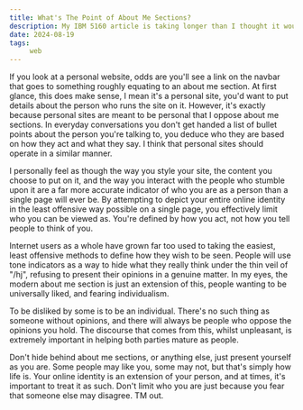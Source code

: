 ```yaml
---
title: What's The Point of About Me Sections?
description: My IBM 5160 article is taking longer than I thought it would, and I've been on a roll with random website articles, so I figured I'd keep the trend going. I kinda think about me sections are pointless on personal sites, and in this article I use extremely pretentious reasoning to justify my opinion on the subject. (I swear I can do things other than rant about webdevelopment...)
date: 2024-08-19
tags: 
     web
---
```


If you look at a personal website, odds are you'll see a link on the navbar that goes to something roughly equating to an about me section. At first glance, this does make sense, I mean it's a personal site, you'd want to put details about the person who runs the site on it. However, it's exactly because personal sites are meant to be personal that I oppose about me sections. In everyday conversations you don't get handed a list of bullet points about the person you're talking to, you deduce who they are based on how they act and what they say. I think that personal sites should operate in a similar manner.

I personally feel as though the way you style your site, the content you choose to put on it, and the way you interact with the people who stumble upon it are a far more accurate indicator of who you are as a person than a single page will ever be. By attempting to depict your entire online identity in the least offensive way possible on a single page, you effectively limit who you can be viewed as. You're defined by how you act, not how you tell people to think of you.

Internet users as a whole have grown far too used to taking the easiest, least offensive methods to define how they wish to be seen. People will use tone indicators as a way to hide what they really think under the thin veil of "/hj", refusing to present their opinions in a genuine matter. In my eyes, the modern about me section is just an extension of this, people wanting to be universally liked, and fearing individualism. 

To be disliked by some is to be an individual. There's no such thing as someone without opinions, and there will always be people who oppose the opinions you hold. The discourse that comes from this, whilst unpleasant, is extremely important in helping both parties mature as people.

Don't hide behind about me sections, or anything else, just present yourself as you are. Some people may like you, some may not, but that's simply how life is. Your online identity is an extension of your person, and at times, it's important to treat it as such. Don't limit who you are just because you fear that someone else may disagree. TM out.